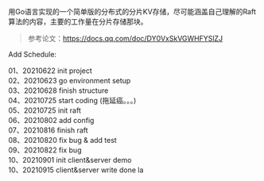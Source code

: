 用Go语言实现的一个简单版的分布式的分片KV存储，尽可能涵盖自己理解的Raft算法的内容，主要的工作量在分片存储那块。

> 参考论文：https://docs.qq.com/doc/DY0VxSkVGWHFYSlZJ


Add Schedule:

01、20210622 init project  
02、20210623 go environment setup  
03、20210628 finish structure   
04、20210725 start coding (拖延癌。。。)  
05、20210725 init raft  
06、20210802 add config  
07、20210816 finish raft  
08、20210820 fix bug & add test  
09、20210822 fix bug  
10、20210901 init client&server demo   
10、20210915 client&server write done la